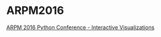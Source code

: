 # ARPM2016

<a href="https://www.arpm.co/pythonconference/" target="_blank">ARPM 2016 Python Conference - Interactive Visualizations</a>
